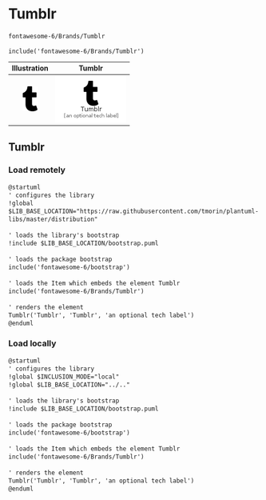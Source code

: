 # Tumblr


```text
fontawesome-6/Brands/Tumblr
```

```text
include('fontawesome-6/Brands/Tumblr')
```



| Illustration | Tumblr |
| :---: | :---: |
| ![illustration for Illustration](../../fontawesome-6/Brands/Tumblr.png) | ![illustration for Tumblr](../../fontawesome-6/Brands/Tumblr.Local.png) |




## Tumblr

### Load remotely
```plantuml
@startuml
' configures the library
!global $LIB_BASE_LOCATION="https://raw.githubusercontent.com/tmorin/plantuml-libs/master/distribution"

' loads the library's bootstrap
!include $LIB_BASE_LOCATION/bootstrap.puml

' loads the package bootstrap
include('fontawesome-6/bootstrap')

' loads the Item which embeds the element Tumblr
include('fontawesome-6/Brands/Tumblr')

' renders the element
Tumblr('Tumblr', 'Tumblr', 'an optional tech label')
@enduml
```

### Load locally
```plantuml
@startuml
' configures the library
!global $INCLUSION_MODE="local"
!global $LIB_BASE_LOCATION="../.."

' loads the library's bootstrap
!include $LIB_BASE_LOCATION/bootstrap.puml

' loads the package bootstrap
include('fontawesome-6/bootstrap')

' loads the Item which embeds the element Tumblr
include('fontawesome-6/Brands/Tumblr')

' renders the element
Tumblr('Tumblr', 'Tumblr', 'an optional tech label')
@enduml
```


